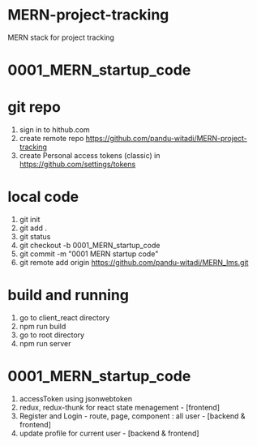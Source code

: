 # MERN-project-tracking
MERN stack for project tracking


# 0001_MERN_startup_code
# git repo
1. sign in to hithub.com
2. create remote repo https://github.com/pandu-witadi/MERN-project-tracking
3. create Personal access tokens (classic) in https://github.com/settings/tokens

# local code
1. git init
2. git add .
3. git status
4. git checkout -b 0001_MERN_startup_code
5. git commit -m "0001 MERN startup code"
6. git remote add origin https://github.com/pandu-witadi/MERN_lms.git

# build and running
1. go to client_react directory
2. npm run build
3. go to root directory
4. npm run server


# 0001_MERN_startup_code
1. accessToken using jsonwebtoken
2. redux, redux-thunk for react state menagement - [frontend]
3. Register and Login - route, page, component : all user - [backend & frontend]
4. update profile for current user - [backend & frontend]
